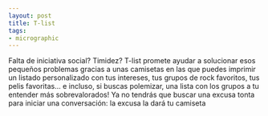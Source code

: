 ```yaml
---
layout: post
title: T-list
tags:
- micrographic
---
```

Falta de iniciativa social? Timidez? T-list promete ayudar a solucionar esos pequeños problemas gracias a unas camisetas en las que puedes imprimir un listado personalizado con tus intereses, tus grupos de rock favoritos, tus pelis favoritas… e incluso, si buscas polemizar, una lista con los grupos a tu entender más sobrevalorados! Ya no tendrás que buscar una excusa tonta para iniciar una conversación: la excusa la dará tu camiseta 
